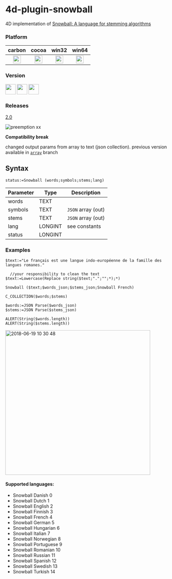 # 4d-plugin-snowball
4D implementation of [Snowball: A language for stemming algorithms](http://snowball.tartarus.org)

### Platform

| carbon | cocoa | win32 | win64 |
|:------:|:-----:|:---------:|:---------:|
|<img src="https://cloud.githubusercontent.com/assets/1725068/22371562/1b091f0a-e4db-11e6-8458-8653954a7cce.png" width="24" height="24" />|<img src="https://cloud.githubusercontent.com/assets/1725068/22371562/1b091f0a-e4db-11e6-8458-8653954a7cce.png" width="24" height="24" />|<img src="https://cloud.githubusercontent.com/assets/1725068/22371562/1b091f0a-e4db-11e6-8458-8653954a7cce.png" width="24" height="24" />|<img src="https://cloud.githubusercontent.com/assets/1725068/22371562/1b091f0a-e4db-11e6-8458-8653954a7cce.png" width="24" height="24" />|

### Version

<img src="https://cloud.githubusercontent.com/assets/1725068/18940649/21945000-8645-11e6-86ed-4a0f800e5a73.png" width="32" height="32" /> <img src="https://cloud.githubusercontent.com/assets/1725068/18940648/2192ddba-8645-11e6-864d-6d5692d55717.png" width="32" height="32" /> <img src="https://user-images.githubusercontent.com/1725068/41266195-ddf767b2-6e30-11e8-9d6b-2adf6a9f57a5.png" width="32" height="32" />

### Releases

[2.0](https://github.com/miyako/4d-plugin-snowball/releases/tag/2.0)

![preemption xx](https://user-images.githubusercontent.com/1725068/41327179-4e839948-6efd-11e8-982b-a670d511e04f.png)

**Compatibility break** 

changed output params from array to text (json collection). previous version available in [``array``](https://github.com/miyako/4d-plugin-snowball/tree/array) branch

## Syntax

```
status:=Snowball (words;symbols;stems;lang)
```

Parameter|Type|Description
------------|------------|----
words|TEXT|
symbols|TEXT|``JSON`` array (out)
stems|TEXT|``JSON`` array (out)
lang|LONGINT|see constants
status|LONGINT|

### Examples

```
$text:="Le français est une langue indo-européenne de la famille des langues romanes."

  //your responsibility to clean the text
$text:=Lowercase(Replace string($text;".";"";*);*)

Snowball ($text;$words_json;$stems_json;Snowball French)

C_COLLECTION($words;$stems)

$words:=JSON Parse($words_json)
$stems:=JSON Parse($stems_json)

ALERT(String($words.length))
ALERT(String($stems.length))
```

<img width="451" alt="2018-06-19 10 30 48" src="https://user-images.githubusercontent.com/1725068/41570938-dd305a2a-73ab-11e8-813a-074f7ffd451e.png">

#### Supported languages:

* Snowball Danish 0
* Snowball Dutch 1
* Snowball English 2
* Snowball Finnish 3
* Snowball French 4
* Snowball German 5
* Snowball Hungarian 6
* Snowball Italian 7
* Snowball Norwegian 8
* Snowball Portuguese 9
* Snowball Romanian 10
* Snowball Russian 11
* Snowball Spanish 12
* Snowball Swedish 13
* Snowball Turkish 14
